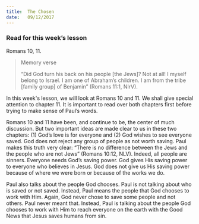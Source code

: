 ```yaml
---
title:  The Chosen
date:   09/12/2017
---
```


### Read for this week’s lesson
Romans 10, 11.

> <p>Memory verse</p>
>  “Did God turn his back on his people [the Jews]? Not at all! I myself belong to Israel. I am one of Abraham’s children. I am from the tribe [family group] of Benjamin” (Romans 11:1, NIrV).

In this week's lesson, we will look at Romans 10 and 11. We shall give special attention to chapter 11. It is important to read over both chapters first before trying to make sense of Paul’s words.

Romans 10 and 11 have been, and continue to be, the center of much discussion. But two important ideas are made clear to us in these two chapters: (1) God’s love is for everyone and (2) God wishes to see everyone saved. God does not reject any group of people as not worth saving. Paul makes this truth very clear: “There is no difference between the Jews and the people who are not Jews” (Romans 10:12, NLV). Indeed, all people are sinners. Everyone needs God’s saving power. God gives His saving power to everyone who believes in Jesus. God does not give us His saving power because of where we were born or because of the works we do.

Paul also talks about the people God chooses. Paul is not talking about who is saved or not saved. Instead, Paul means the people that God chooses to work with Him. Again, God never chose to save some people and not others. Paul never meant that. Instead, Paul is talking about the people God chooses to work with Him to reach everyone on the earth with the Good News that Jesus saves humans from sin.
